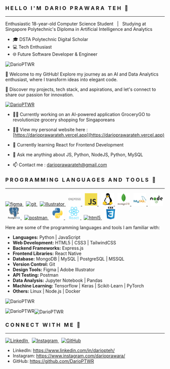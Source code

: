<h3 align="left">H E L L O &nbsp; I ' M &nbsp; D A R I O &nbsp; P R A W A R A &nbsp; T E H &nbsp; 👋 </h3>

--------

Enthusiastic 18-year-old Computer Science Student &nbsp; | &nbsp; Studying at Singapore Polytechnic's Diploma in Artificial Intelligence and Analytics

- 🎓 DSTA Polytechnic Digital Scholar
- 💻 Tech Enthusiast
- 🌐 Future Software Developer & Engineer

<p align="left"> <img src="https://komarev.com/ghpvc/?username=DarioPTWR&label=Profile%20views&color=0e75b6&style=flat" alt="DarioPTWR" /> </p>

🚀 Welcome to my GitHub! Explore my journey as an AI and Data Analytics enthusiast, where I transform ideas into elegant code.

🌟 Discover my projects, tech stack, and aspirations, and let's connect to share our passion for innovation.

<p align="left"> <a href="https://github.com/ryo-ma/github-profile-trophy"><img src="https://github-profile-trophy.vercel.app/?username=DarioPTWR" alt="DarioPTWR" /></a></p>

- 🕵🏻 Currently working on an AI-powered application GroceryGO to revolutionize grocery shopping for Singaporeans

- 👨‍💻 View my personal website here : [https://darioprawarateh.vercel.app](https://darioprawarateh.vercel.app)
  
- 🌱 Currently learning React for Frontend Development

- 💬 Ask me anything about JS, Python, NodeJS, Python, MySQL

- 📫 Contact me : darioprawarateh@gmail.com


<h3 align="left">P R O G R A M M I N G &nbsp; L A N G U A G E S &nbsp; A N D &nbsp; T O O L S &nbsp; 🔧</h3>

--------

<p align="left">
  <a href="https://www.figma.com/" target="_blank" rel="noreferrer">
    <img src="https://www.vectorlogo.zone/logos/figma/figma-icon.svg" alt="figma" width="40" height="40"/>
  </a> &nbsp;
  <a href="https://git-scm.com/" target="_blank" rel="noreferrer">
    <img src="https://www.vectorlogo.zone/logos/git-scm/git-scm-icon.svg" alt="git" width="40" height="40"/>
  </a> &nbsp;
  <a href="https://www.adobe.com/in/products/illustrator.html" target="_blank" rel="noreferrer">
    <img src="https://www.vectorlogo.zone/logos/adobe_illustrator/adobe_illustrator-icon.svg" alt="illustrator" width="40" height="40"/>
  </a> &nbsp;
  <a href="https://www.expressjs.com" target="_blank" rel="noreferrer">
    <img src="https://raw.githubusercontent.com/devicons/devicon/master/icons/express/express-original-wordmark.svg" alt="express" width="40" height="40"/>
  </a> &nbsp;
  <a href="https://developer.mozilla.org/en-US/docs/Web/JavaScript" target="_blank" rel="noreferrer">
    <img src="https://raw.githubusercontent.com/devicons/devicon/master/icons/javascript/javascript-original.svg" alt="javascript" width="40" height="40"/>
  </a> &nbsp;
  <a href="https://www.linux.org/" target="_blank" rel="noreferrer">
    <img src="https://raw.githubusercontent.com/devicons/devicon/master/icons/linux/linux-original.svg" alt="linux" width="40" height="40"/>
  </a> &nbsp;
  <a href="https://www.mongodb.com/" target="_blank" rel="noreferrer">
    <img src="https://raw.githubusercontent.com/devicons/devicon/master/icons/mongodb/mongodb-original-wordmark.svg" alt="mongodb" width="40" height="40"/>
  </a> &nbsp;
  <a href="https://www.mysql.com/" target="_blank" rel="noreferrer">
    <img src="https://raw.githubusercontent.com/devicons/devicon/master/icons/mysql/mysql-original-wordmark.svg" alt="mysql" width="40" height="40"/>
  </a> &nbsp;
  <a href="https://nodejs.org" target="_blank" rel="noreferrer">
    <img src="https://raw.githubusercontent.com/devicons/devicon/master/icons/nodejs/nodejs-original-wordmark.svg" alt="nodejs" width="40" height="40"/>
  </a> &nbsp;
  <a href="https://www.postgresql.org" target="_blank" rel="noreferrer">
    <img src="https://raw.githubusercontent.com/devicons/devicon/master/icons/postgresql/postgresql-original-wordmark.svg" alt="postgresql" width="40" height="40"/>
  </a> &nbsp;
  <a href="https://postman.com" target="_blank" rel="noreferrer">
    <img src="https://www.vectorlogo.zone/logos/getpostman/getpostman-icon.svg" alt="postman" width="40" height="40"/>
  </a> &nbsp;
  <a href="https://www.python.org" target="_blank" rel="noreferrer">
    <img src="https://raw.githubusercontent.com/devicons/devicon/master/icons/python/python-original.svg" alt="python" width="40" height="40"/>
  </a> &nbsp;
  <a href="https://reactjs.org/" target="_blank" rel="noreferrer">
    <img src="https://raw.githubusercontent.com/devicons/devicon/master/icons/react/react-original-wordmark.svg" alt="react" width="40" height="40"/>
  </a> &nbsp;
  <a href="https://www.w3.org/html/" target="_blank" rel="noreferrer">
    <img src="https://www.vectorlogo.zone/logos/w3_html5/w3_html5-icon.svg" alt="html5" width="40" height="40"/>
  </a> &nbsp;
  <a href="https://www.w3.org/Style/CSS/" target="_blank" rel="noreferrer">
    <img src="https://raw.githubusercontent.com/devicons/devicon/master/icons/css3/css3-original-wordmark.svg" alt="css3" width="40" height="40"/>
  </a>
</p>

Here are some of the programming languages and tools I am familiar with:

- **Languages:** Python | JavaScript
- **Web Development:** HTML5 | CSS3 | TailwindCSS
- **Backend Frameworks:** Express.js
- **Frontend Libraries:** React Native
- **Database:** MongoDB | MySQL | PostgreSQL | MSSQL
- **Version Control:** Git
- **Design Tools:** Figma | Adobe Illustrator
- **API Testing:** Postman
- **Data Analysis:** Jupyter Notebook | Pandas
- **Machine Learning:** Tensorflow | Keras | Scikit-Learn | PyTorch
- **Others:** Linux | Node.js | Docker 

<p><img align="center" src="https://github-readme-stats.vercel.app/api?username=DarioPTWR&show_icons=true&locale=en" alt="DarioPTWR" /></p>

<p><img align="left" src="https://github-readme-stats.vercel.app/api/top-langs?username=DarioPTWR&show_icons=true&locale=en&layout=compact" alt="DarioPTWR" /></p>


<p><img align="center" src="https://github-readme-streak-stats.herokuapp.com/?user=DarioPTWR&" alt="DarioPTWR" /></p>

<h3 align="left">C O N N E C T &nbsp; W I T H &nbsp; M E &nbsp; 🔗</h3>

--------

<p align="left">
  <a href="https://www.linkedin.com/in/dariopteh/" target="_blank" rel="noreferrer">
    <img src="https://www.vectorlogo.zone/logos/linkedin/linkedin-icon.svg" alt="LinkedIn" width="40" height="40"/>
  </a>&nbsp;
  <a href="https://www.instagram.com/darioprawara/" target="_blank" rel="noreferrer">
    <img src="https://www.vectorlogo.zone/logos/instagram/instagram-icon.svg" alt="Instagram" width="40" height="40"/>
  </a>&nbsp;
  <a href="https://github.com/DarioPTWR" target="_blank" rel="noreferrer">
    <img src="https://www.vectorlogo.zone/logos/github/github-icon.svg" alt="GitHub" width="40" height="40"/>
  </a>
</p>

- LinkedIn: https://www.linkedin.com/in/dariopteh/
- Instagram: https://www.instagram.com/darioprawara/
- GitHub: https://github.com/DarioPTWR


